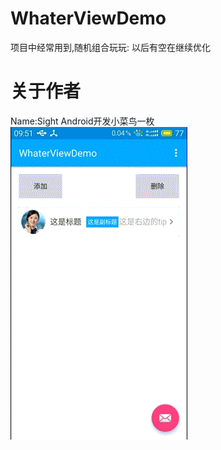 # WhaterViewDemo
项目中经常用到,随机组合玩玩:
以后有空在继续优化
# 关于作者
Name:Sight 
Android开发小菜鸟一枚
![image](https://github.com/sight-wxc/WhaterViewDemo/blob/master/waterdemo.gif ) 
